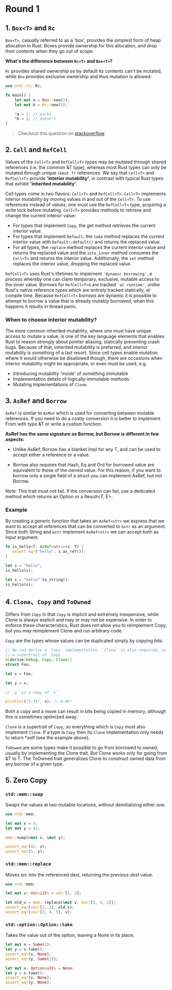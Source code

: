 # Round 1

## 1. `Box<T>` and `Rc`

`Box<T>`, casually referred to as a 'box', provides the simplest form of heap allocation in Rust. Boxes provide ownership for this allocation, and drop their contents when they go out of scope.

**What's the difference between `Rc<T>` and `Box<T>`?**

`Rc` provides shared ownership so by default its contents can't be mutated, while `Box` provides exclusive ownership and thus mutation is allowed:

```rust
use std::rc::Rc;

fn main() {
    let mut a = Box::new(1);
    let mut b = Rc::new(1);

    *a = 2; // works
    *b = 2; // doesn't
}
```

> Checkout this question on [stackoverflow][1]

[1]: https://stackoverflow.com/questions/49377231/when-to-use-rc-vs-box

## 2. `Cell` and `RefCell`

Values of the `Cell<T>` and `RefCell<T>` types may be mutated through shared references (i.e. the common &T type), whereas most Rust types can only be mutated through unique `(&mut T)` references. We say that `Cell<T>` and `RefCell<T>` provide **'interior mutability'**, in contrast with typical Rust types that exhibit **'inherited mutability'**.

Cell types come in two flavors: `Cell<T>` and `RefCell<T>`. `Cell<T>` implements interior mutability by moving values in and out of the `Cell<T>`. To use references instead of values, one must use the `RefCell<T>` type, acquiring a write lock before mutating. `Cell<T>` provides methods to retrieve and change the current interior value:

+ For types that implement `Copy`, the get method retrieves the current interior value.
+ For types that implement `Default`, the `take` method replaces the current interior value with `Default::default()` and returns the replaced value.
+ For all types, the `replace` method replaces the current interior value and returns the replaced value and the `into_inner` method consumes the `Cell<T>` and returns the interior value. Additionally, the `set` method replaces the interior value, dropping the replaced value.

`RefCell<T>` uses Rust's lifetimes to implement `'dynamic borrowing'`, a process whereby one can claim temporary, exclusive, mutable access to the inner value. Borrows for `RefCell<T>`s are tracked `'at runtime'`, unlike Rust's native reference types which are entirely tracked statically, at compile time. Because `RefCell<T>` borrows are dynamic it is possible to attempt to borrow a value that is already mutably borrowed; when this happens it results in thread panic.

### When to choose interior mutability?

The more common inherited mutability, where one must have unique access to mutate a value, is one of the key language elements that enables Rust to reason strongly about pointer aliasing, statically preventing crash bugs. Because of that, inherited mutability is preferred, and interior mutability is something of a last resort. Since cell types enable mutation where it would otherwise be disallowed though, there are occasions when interior mutability might be appropriate, or even must be used, e.g.

+ Introducing mutability 'inside' of something immutable
+ Implementation details of logically-immutable methods.
+ Mutating implementations of `Clone`.

## 3. `AsRef` and `Borrow`

`AsRef` is similar to `AsMut` which is used for converting between mutable references. If you need to do a costly conversion it is better to implement From with type &T or write a custom function.

**AsRef has the same signature as Borrow, but Borrow is different in few aspects:**

+ Unlike AsRef, Borrow has a blanket impl for any T, and can be used to accept either a reference or a value.

+ Borrow also requires that Hash, Eq and Ord for borrowed value are equivalent to those of the owned value. For this reason, if you want to borrow only a single field of a struct you can implement AsRef, but not Borrow.

Note: This trait must not fail. If the conversion can fail, use a dedicated method which returns an Option<T> or a Result<T, E>.

### Example

By creating a generic function that takes an `AsRef<str>` we express that we want to accept all references that can be converted to `&str` as an argument. Since both String and `&str` implement `AsRef<str>` we can accept both as input argument.

```rust
fn is_hello<T: AsRef<str>>(s: T) {
   assert_eq!("hello", s.as_ref());
}

let s = "hello";
is_hello(s);

let s = "hello".to_string();
is_hello(s);
```

## 4. `Clone`、`Copy` and `ToOwned`

Differs from `Copy` in that `Copy` is implicit and extremely inexpensive, while Clone is always explicit and may or may not be expensive. In order to enforce these characteristics, Rust does not allow you to reimplement Copy, but you may reimplement Clone and run arbitrary code.

`Copy` are the types whose values can be duplicated simply by copying bits:

```rust
// We can derive a `Copy` implementation. `Clone` is also required, as it's
// a supertrait of `Copy`.
#[derive(Debug, Copy, Clone)]
struct Foo;

let x = Foo;

let y = x;

// `y` is a copy of `x`

println!("{:?}", x); // A-OK!
```

Both a copy and a move can result in bits being copied in memory, although this is sometimes optimized away.

`Clone` is a supertrait of `Copy`, so everything which is `Copy` must also implement `Clone`. If a type is `Copy` then its `Clone` implementation only needs to return *self (see the example above).

`ToOnwed` are some types make it possible to go from borrowed to owned, usually by implementing the Clone trait. But Clone works only for going from &T to T. The ToOwned trait generalizes Clone to construct owned data from any borrow of a given type.

## 5. Zero Copy

### `std::mem::swap`

Swaps the values at two mutable locations, without deinitializing either one.

```rust
use std::mem;

let mut x = 5;
let mut y = 42;

mem::swap(&mut x, &mut y);

assert_eq!(42, x);
assert_eq!(5, y);
```

### `std::mem::replace`

Moves src into the referenced dest, returning the previous dest value.

```rust
use std::mem;

let mut v: Vec<i32> = vec![1, 2];

let old_v = mem::replace(&mut v, vec![3, 4, 5]);
assert_eq!(vec![1, 2], old_v);
assert_eq!(vec![3, 4, 5], v);
```

### `std::option::Option::take`

Takes the value out of the option, leaving a None in its place.

```rust
let mut x = Some(2);
let y = x.take();
assert_eq!(x, None);
assert_eq!(y, Some(2));

let mut x: Option<u32> = None;
let y = x.take();
assert_eq!(x, None);
assert_eq!(y, None);
```
